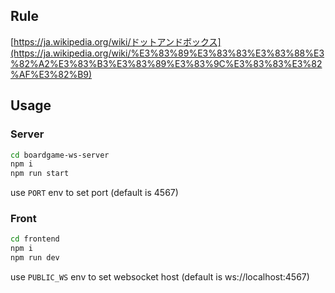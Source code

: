 ## Rule

[https://ja.wikipedia.org/wiki/ドットアンドボックス](https://ja.wikipedia.org/wiki/%E3%83%89%E3%83%83%E3%83%88%E3%82%A2%E3%83%B3%E3%83%89%E3%83%9C%E3%83%83%E3%82%AF%E3%82%B9)

## Usage

### Server

```bash
cd boardgame-ws-server
npm i
npm run start
```

use `PORT` env to set port (default is 4567)

### Front

```bash
cd frontend
npm i
npm run dev
```

use `PUBLIC_WS` env to set websocket host (default is ws://localhost:4567)
